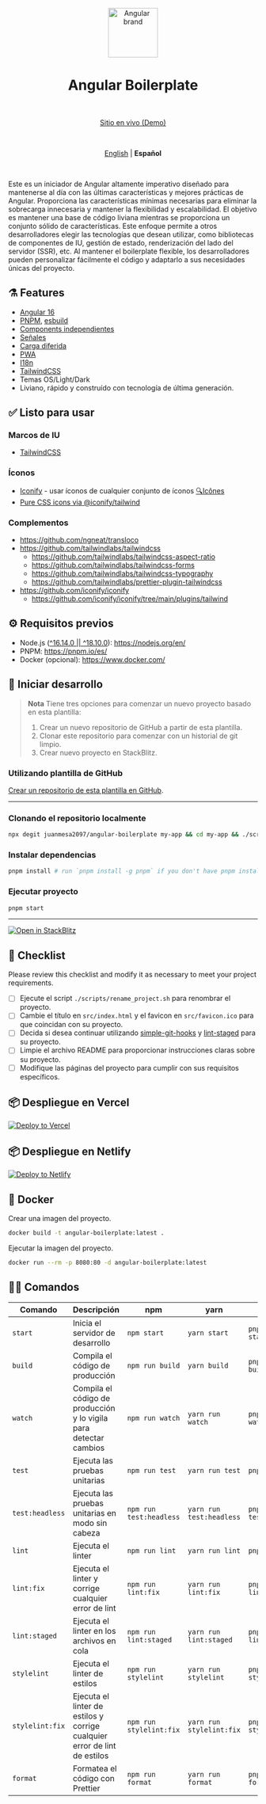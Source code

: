 <p align="center">
  <img src="https://api.iconify.design/logos:angular-icon.svg" alt="Angular brand" width="100" height="100"/>
</p>

<h1 align="center">Angular Boilerplate</h1>

<br>

<p align='center'>
  <a href="https://angularboilerplate.vercel.app/">Sitio en vivo (Demo)</a>
</p>

<br>

<p align='center'>
  <a href="https://github.com/juanmesa2097/angular-boilerplate/blob/main/README.md">English</a> |
  <strong>Español</strong> 
</p>

<br>

Este es un iniciador de Angular altamente imperativo diseñado para mantenerse al día con las últimas características y mejores prácticas de Angular. Proporciona las características mínimas necesarias para eliminar la sobrecarga innecesaria y mantener la flexibilidad y escalabilidad. El objetivo es mantener una base de código liviana mientras se proporciona un conjunto sólido de características. Este enfoque permite a otros desarrolladores elegir las tecnologías que desean utilizar, como bibliotecas de componentes de IU, gestión de estado, renderización del lado del servidor (SSR), etc. Al mantener el boilerplate flexible, los desarrolladores pueden personalizar fácilmente el código y adaptarlo a sus necesidades únicas del proyecto.

## ⚗️ Features

- [Angular 16](https://angular.io/docs)
- [PNPM](https://pnpm.io/), [esbuild](https://esbuild.github.io/)
- [Components independientes](https://angular.io/guide/standalone-components)
- [Señales](https://angular.io/guide/signals)
- [Carga diferida](https://angular.io/guide/lazy-loading-ngmodules)
- [PWA](https://angular.io/guide/service-worker-getting-started)
- [I18n](https://ngneat.github.io/transloco/)
- [TailwindCSS](https://tailwindcss.com/)
- Temas OS/Light/Dark
- Liviano, rápido y construído con tecnología de última generación.

## ✅ Listo para usar

### Marcos de IU

- [TailwindCSS](https://tailwindcss.com/)

### Íconos

- [Iconify](https://iconify.design) - usar íconos de cualquier conjunto de íconos [🔍Icônes](https://icones.netlify.app/)
- [Pure CSS icons via @iconify/tailwind](https://docs.iconify.design/usage/css/tailwind/)

### Complementos

- <https://github.com/ngneat/transloco>
- <https://github.com/tailwindlabs/tailwindcss>
  - <https://github.com/tailwindlabs/tailwindcss-aspect-ratio>
  - <https://github.com/tailwindlabs/tailwindcss-forms>
  - <https://github.com/tailwindlabs/tailwindcss-typography>
  - <https://github.com/tailwindlabs/prettier-plugin-tailwindcss>
- <https://github.com/iconify/iconify>
  - <https://github.com/iconify/iconify/tree/main/plugins/tailwind>

## ⚙ Requisitos previos

- Node.js ([^16.14.0 || ^18.10.0](https://angular.io/guide/versions)): <https://nodejs.org/en/>
- PNPM: <https://pnpm.io/es/>
- Docker (opcional): <https://www.docker.com/>

## 🏹 Iniciar desarrollo

> **Nota**
> Tiene tres opciones para comenzar un nuevo proyecto basado en esta plantilla:
>
> 1. Crear un nuevo repositorio de GitHub a partir de esta plantilla.
> 2. Clonar este repositorio para comenzar con un historial de git limpio.
> 3. Crear nuevo proyecto en StackBlitz.

### Utilizando plantilla de GitHub

[Crear un repositorio de esta plantilla en GitHub](https://github.com/juanmesa2097/angular-boilerplate/generate).

---

### Clonando el repositorio localmente

```sh
npx degit juanmesa2097/angular-boilerplate my-app && cd my-app && ./scripts/rename_project.sh my-app
```

### Instalar dependencias

```sh
pnpm install # run `pnpm install -g pnpm` if you don't have pnpm installed
```

### Ejecutar proyecto

```sh
pnpm start
```

---

[![Open in StackBlitz](https://developer.stackblitz.com/img/open_in_stackblitz.svg)](https://analogjs.org/new)

## 📝 Checklist

Please review this checklist and modify it as necessary to meet your project requirements.

- [ ] Ejecute el script `./scripts/rename_project.sh` para renombrar el proyecto.
- [ ] Cambie el título en `src/index.html` y el favicon en `src/favicon.ico` para que coincidan con su proyecto.
- [ ] Decida si desea continuar utilizando [simple-git-hooks](https://github.com/toplenboren/simple-git-hooks) y [lint-staged](https://github.com/okonet/lint-staged) para su proyecto.
- [ ] Limpie el archivo README para proporcionar instrucciones claras sobre su proyecto.
- [ ] Modifique las páginas del proyecto para cumplir con sus requisitos específicos.

## 📦 Despliegue en Vercel

[![Deploy to Vercel](https://vercel.com/button)](https://vercel.com/new/clone?repository-url=https://github.com/juanmesa2097/angular-boilerplate)

## 📦 Despliegue en Netlify

[![Deploy to Netlify](https://www.netlify.com/img/deploy/button.svg)](https://app.netlify.com/start/deploy?repository=https://github.com/juanmesa2097/angular-boilerplate)

## 🐳 Docker

Crear una imagen del proyecto.

```sh
docker build -t angular-boilerplate:latest .
```

Ejecutar la imagen del proyecto.

```sh
docker run --rm -p 8080:80 -d angular-boilerplate:latest
```

## 🧙‍♂️ Comandos

| Comando         | Descripción                                                               | npm                     | yarn                     | pnpm                     |
| --------------- | ------------------------------------------------------------------------- | ----------------------- | ------------------------ | ------------------------ |
| `start`         | Inicia el servidor de desarrollo                                          | `npm start`             | `yarn start`             | `pnpm run start`         |
| `build`         | Compila el código de producción                                           | `npm run build`         | `yarn build`             | `pnpm run build`         |
| `watch`         | Compila el código de producción y lo vigila para detectar cambios         | `npm run watch`         | `yarn run watch`         | `pnpm run watch`         |
| `test`          | Ejecuta las pruebas unitarias                                             | `npm run test`          | `yarn run test`          | `pnpm run test`          |
| `test:headless` | Ejecuta las pruebas unitarias en modo sin cabeza                          | `npm run test:headless` | `yarn run test:headless` | `pnpm run test:headless` |
| `lint`          | Ejecuta el linter                                                         | `npm run lint`          | `yarn run lint`          | `pnpm run lint`          |
| `lint:fix`      | Ejecuta el linter y corrige cualquier error de lint                       | `npm run lint:fix`      | `yarn run lint:fix`      | `pnpm run lint:fix`      |
| `lint:staged`   | Ejecuta el linter en los archivos en cola                                 | `npm run lint:staged`   | `yarn run lint:staged`   | `pnpm run lint:staged`   |
| `stylelint`     | Ejecuta el linter de estilos                                              | `npm run stylelint`     | `yarn run stylelint`     | `pnpm run stylelint`     |
| `stylelint:fix` | Ejecuta el linter de estilos y corrige cualquier error de lint de estilos | `npm run stylelint:fix` | `yarn run stylelint:fix` | `pnpm run stylelint:fix` |
| `format`        | Formatea el código con Prettier                                           | `npm run format`        | `yarn run format`        | `pnpm run format`        |
